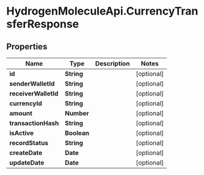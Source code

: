 # HydrogenMoleculeApi.CurrencyTransferResponse

## Properties
Name | Type | Description | Notes
------------ | ------------- | ------------- | -------------
**id** | **String** |  | [optional] 
**senderWalletId** | **String** |  | [optional] 
**receiverWalletId** | **String** |  | [optional] 
**currencyId** | **String** |  | [optional] 
**amount** | **Number** |  | [optional] 
**transactionHash** | **String** |  | [optional] 
**isActive** | **Boolean** |  | [optional] 
**recordStatus** | **String** |  | [optional] 
**createDate** | **Date** |  | [optional] 
**updateDate** | **Date** |  | [optional] 


